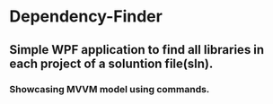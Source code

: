 # Dependency-Finder
## Simple WPF application to find all libraries in each project of a soluntion file(sln).
### Showcasing MVVM model using commands.

